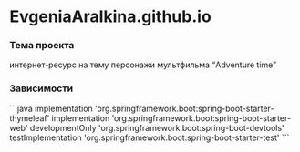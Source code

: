 # EvgeniaAralkina.github.io
<h3>Тема проекта</h3>
интернет-ресурс на тему персонажи мультфильма “Adventure time”
<h3>Зависимости</h3>
```java
    implementation 'org.springframework.boot:spring-boot-starter-thymeleaf'
    implementation 'org.springframework.boot:spring-boot-starter-web'
    developmentOnly 'org.springframework.boot:spring-boot-devtools'
    testImplementation 'org.springframework.boot:spring-boot-starter-test'
    ```

